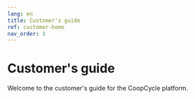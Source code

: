```yaml
---
lang: en
title: Customer's guide
ref: customer-home
nav_order: 3
---
```


# Customer's guide

Welcome to the customer's guide for the CoopCycle platform.

